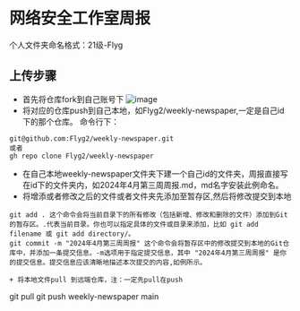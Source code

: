 # 网络安全工作室周报
个人文件夹命名格式：21级-Flyg
## 上传步骤
+ 首先将仓库fork到自己账号下
  ![image](https://github.com/EUSrc0/weekly-newspaper/assets/108129440/a167a510-3398-4ab4-b601-05f8cf09a63b)
+ 将对应的仓库push到自己本地，如Flyg2/weekly-newspaper,一定是自己id下的那个仓库。
命令行下：
```
git@github.com:Flyg2/weekly-newspaper.git
或者
gh repo clone Flyg2/weekly-newspaper

```
+ 在自己本地weekly-newspaper文件夹下建一个自己id的文件夹，周报直接写在id下的文件夹内，如2024年4月第三周周报.md，md名字安装此例命名。
+ 将增添或者修改之后的文件或者文件夹先添加至暂存区,然后将修改提交到本地
```
git add . 这个命令会将当前目录下的所有修改（包括新增、修改和删除的文件）添加到Git的暂存区。.代表当前目录。你也可以指定具体的文件或目录来添加，比如 git add filename 或 git add directory/。
git commit -m "2024年4月第三周周报" 这个命令会将暂存区中的修改提交到本地的Git仓库中，并添加一条提交信息。-m选项用于指定提交信息，其中 "2024年4月第三周周报" 是你的提交信息。提交信息应该清晰地描述本次提交的内容,如例所示。

+ 将本地文件pull 到远端仓库，注：一定先pull在push
```
git pull 
git push weekly-newspaper main

